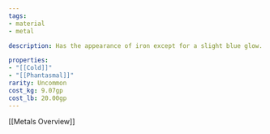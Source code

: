 ```yaml
---
tags:
- material
- metal

description: Has the appearance of iron except for a slight blue glow.

properties:
- "[[Cold]]"
- "[[Phantasmal]]"
rarity: Uncommon
cost_kg: 9.07gp
cost_lb: 20.00gp
---
```

[[Metals Overview]]